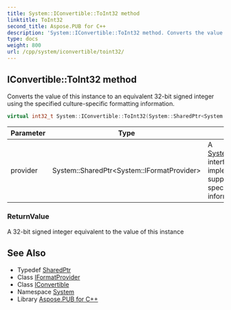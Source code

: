 ```yaml
---
title: System::IConvertible::ToInt32 method
linktitle: ToInt32
second_title: Aspose.PUB for C++
description: 'System::IConvertible::ToInt32 method. Converts the value of this instance to an equivalent 32-bit signed integer using the specified culture-specific formatting information in C++.'
type: docs
weight: 800
url: /cpp/system/iconvertible/toint32/
---
```

## IConvertible::ToInt32 method


Converts the value of this instance to an equivalent 32-bit signed integer using the specified culture-specific formatting information.

```cpp
virtual int32_t System::IConvertible::ToInt32(System::SharedPtr<System::IFormatProvider> provider)=0
```


| Parameter | Type | Description |
| --- | --- | --- |
| provider | System::SharedPtr\<System::IFormatProvider\> | A [System::IFormatProvider](../../iformatprovider/) interface implementation that supplies culture-specific formatting information. |

### ReturnValue

A 32-bit signed integer equivalent to the value of this instance

## See Also

* Typedef [SharedPtr](../../sharedptr/)
* Class [IFormatProvider](../../iformatprovider/)
* Class [IConvertible](../)
* Namespace [System](../../)
* Library [Aspose.PUB for C++](../../../)
